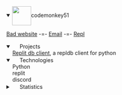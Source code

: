 <details open>
  <summary><img align=center src="https://storage.googleapis.com/replit/images/1596838183340_fcacc2f9f4d16db47743dbd2a5be8dfc.png" height=50/>codemonkey51</summary>



  [Bad website](https://codemonkey51.dev) -=- [Email](mailto:contact@codemonkey51.dev) -=- [Repl](https://repl.it/@codemonkey51)

  <details open>
    <summary><img src="http://iconexperience.com/_img/o_collection_png/green_dark_grey/512x512/plain/calendar.png" height="16"> Projects</summary>
    &nbsp;&nbsp;&nbsp;&nbsp;<a href="https://github.com/codemonkey51/replit-db-client">Replit db client</a>, a repldb client for python<br>
  </details>

  <details open>
    <summary><img src="https://d1nhio0ox7pgb.cloudfront.net/_img/g_collection_png/standard/256x256/cpu2.png" height=16> Technologies</summary>
    &nbsp;&nbsp;&nbsp;&nbsp;Python<br>
    &nbsp;&nbsp;&nbsp;&nbsp;replit<br>
    &nbsp;&nbsp;&nbsp;&nbsp;discord<br>
  </details>

  <details>
    <summary><img src="https://image.flaticon.com/icons/png/512/172/172175.png" height=16> Statistics</summary>
    <table>
    <tr>
      <td>
        <a href="https://github.com/anuraghazra/github-readme-stats"><img src="https://github-readme-stats.vercel.app/api?username=codemonkey51" alt="codedmonkey51 github stats"></a>
      </td>
      <td>
        <a href="https://github.com/anuraghazra/github-readme-stats"><img src="https://github-readme-stats.vercel.app/api/top-langs/?username=codemonkey51" alt="Top Langs"></a>
      </td>
    </tr>
  </details>
</details>
